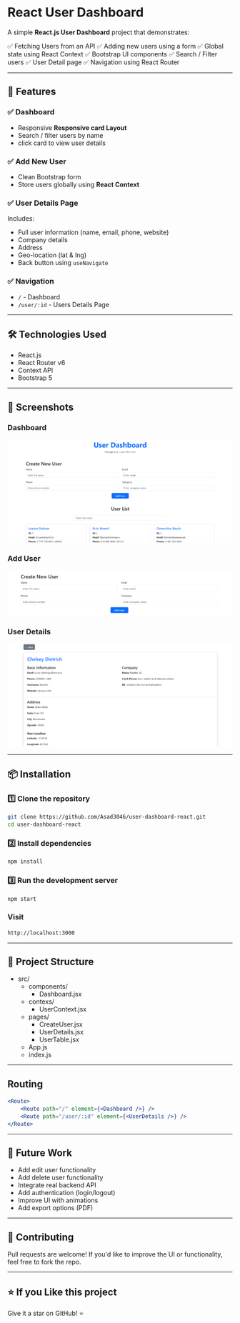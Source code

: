 # React User Dashboard

A simple **React.js User Dashboard** project that demonstrates:

✅ Fetching Users from an API
✅ Adding new users using a form
✅ Global state using React Context
✅ Bootstrap UI components
✅ Search / Filter users
✅ User Detail page
✅ Navigation using React Router

---

## 🚀 Features

### ✅ Dashboard
- Responsive **Responsive card Layout**
- Search / filter users by name
- click card to view user details

### ✅ Add New User
- Clean Bootstrap form
- Store users globally using **React Context**

### ✅ User Details Page
Includes:
- Full user information (name, email, phone, website)
- Company details
- Address
- Geo-location (lat & lng)
- Back button using `useNavigate`

### ✅ Navigation
- `/` - Dashboard
- `/user/:id` - Users Details Page

---

## 🛠️ Technologies Used

- React.js
- React Router v6
- Context API
- Bootstrap 5

---

## 📸 Screenshots

### Dashboard
![Dashboard](screenshots/dashboard.png)

### Add User
![Add User](screenshots/add-user.png)

### User Details
![User Details](screenshots/user-details.png)

---

## 📦 Installation

### 1️⃣ Clone the repository
```bash
git clone https://github.com/Asad3046/user-dashboard-react.git
cd user-dashboard-react 
```

### 2️⃣ Install dependencies
```bash
npm install
```

### 3️⃣ Run the development server
```bash
npm start
```

### Visit
```bash
http://localhost:3000
```

---

## 📁 Project Structure
- src/
    - components/
        - Dashboard.jsx
    - contexs/
        - UserContext.jsx
    - pages/
        - CreateUser.jsx
        - UserDetails.jsx
        - UserTable.jsx
    - App.js
    - index.js

---

## Routing
```jsx
<Route>
    <Route path="/" element={<Dashboard />} />
    <Route path="/user/:id" element={<UserDetails />} />
</Route>
```

---

## 🔮 Future Work
- Add edit user functionality
- Add delete user functionality
- Integrate real backend API
- Add authentication (login/logout)
- Improve UI with animations
- Add export options (PDF)

---

## 🤝 Contributing
Pull requests are welcome!
If you'd like to improve the UI or functionality, feel free to fork the repo.

---

## ⭐ If you Like this project
Give it a star on GitHub! ⭐







